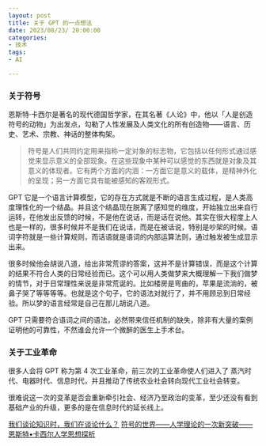 ```yaml
---
layout: post
title: 关于 GPT 的一点想法
date: 2023/08/23/ 20:00:00
categories:
- 技术
tags:
- AI

---
```


### 关于符号

恩斯特·卡西尔是著名的现代德国哲学家，在其名著《人论》中，他以「人是创造符号的动物」为出发点，勾勒了人性发展及人类文化的所有创造物——语言、历史、艺术、宗教、神话的整体构架。

> 符号是人们共同约定用来指称一定对象的标志物，它包括以任何形式通过感觉来显示意义的全部现象。在这些现象中某种可以感觉的东西就是对象及其意义的体现者。它有两个方面的内涵：一方面它是意义的载体，是精神外化的呈现；另一方面它具有能被感知的客观形式。

GPT 它是一个语言计算模型，它的存在方式就是不断的语言生成过程，是人类高度理性化的一个结晶。并且这个结晶现在脱离了感知觉的维度，开始独立出来自行运转，在他发出反馈的时候，不是他在说话，而是话在说他。其实在很大程度上人也是一样的，很多时候并不是我们在说话，而是在被话说，特别是吵架的时候。语词字符就是一些计算规则，而话语就是语词的内部运算法则，通过触发被生成显示出来。

很多时候他会胡说八道，给出非常荒谬的答案，这并不是计算错误，而是这个计算的结果不符合人类的日常经验而已。这个可以用人类做梦来大概理解一下我们做梦的情节，对于日常理性来说是非常荒诞的。比如楼房是弯曲的，苹果是流淌的，被鼻子哭了等等等等。也就是这个句子，它的语法对就行了，并不用顾忌到日常经验。所以梦的语言经常是自己在那儿胡说八道。

GPT 只需要符合语词之间的语法，必然带来信任机制的缺失，除非有大量的案例证明他的可靠性，不然谁会允许一个微醉的医生上手术台。

### 关于工业革命

很多人会将 GPT 称为第 4 次工业革命，前三次的工业革命使人们进入了 蒸汽时代、电器时代、信息时代，并且推动了传统农业社会转向现代工业社会转变。

很难说这一次的变革是否会重新牵引社会、经济乃至政治的变革，至少还没有看到基础产业的升级，更多的是在信息时代的延长线上。

[我们谈论知识时，我们在谈论什么？](https://blog.naaln.com/2023/04/newsletter-18/#%E5%BD%93%E6%88%91%E4%BB%AC%E8%B0%88%E8%AE%BA%E7%9F%A5%E8%AF%86%E6%97%B6%EF%BC%8C%E6%88%91%E4%BB%AC%E5%9C%A8%E8%B0%88%E8%AE%BA%E4%BB%80%E4%B9%88%EF%BC%9F)
[符号的世界——人学理论的一次新突破——恩斯特•卡西尔人学思想探析](http://www.semiotics.net.cn/index.php/view/index/theory/2945)
